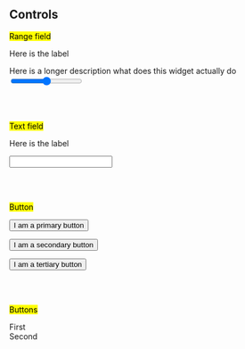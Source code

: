 ## Controls

<mark>Range field</mark>

<label>Here is the label</label>

<div class="sublabel">Here is a longer description what does this widget actually do</div>

<input type="range" />

<br /><br />

<mark>Text field</mark>

<label>Here is the label</label>

<input type="text" />

<br /><br />

<mark>Button</mark>

<button class="primary">I am a primary button</button>

<button class="secondary">I am a secondary button</button>

<button class="tertiary">I am a tertiary button</button>

<br /><br />

<mark>Buttons</mark>

<div class="buttons">
  <div class="button_tertiary">First</div>
  <div class="button_tertiary">Second</div>
</div>